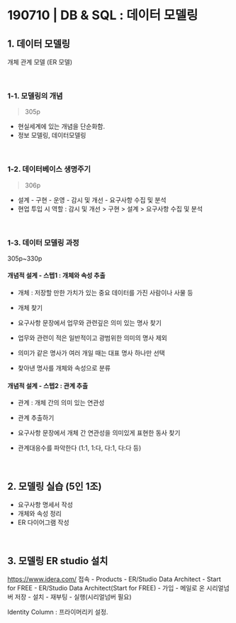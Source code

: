 # 190710 | DB & SQL : 데이터 모델링



## 1. 데이터 모델링
개체 관계 모델 (ER 모델)


&nbsp;


### 1-1. 모델링의 개념
> 305p
- 현실세계에 있는 개념을 단순화함.
- 정보 모델링, 데이터모델링


&nbsp;


### 1-2. 데이터베이스 생명주기
> 306p
- 설계 - 구현 - 운영 - 감시 및 개선 - 요구사항 수집 및 분석
- 현업 투입 시 역할 : 감시 및 개선 > 구현 > 설계 > 요구사항 수집 및 분석


&nbsp;


### 1-3. 데이터 모델링 과정
305p~330p

#### 개념적 설계 - 스텝1 : 개체와 속성 추출
- 개체 : 저장할 만한 가치가 있는 중요 데이터를 가진 사람이나 사물 등

- 개체 찾기
- 요구사항 문장에서 업무와 관련깊은 의미 있는 명사 찾기
- 업무와 관련이 적은 일반적이고 광범위한 의미의 명사 제외
- 의미가 같은 명사가 여러 개일 때는 대표 명사 하나만 선택
- 찾아낸 명사를 개체와 속성으로 분류

#### 개념적 설계 - 스텝2 : 관계 추출
- 관계 : 개체 간의 의미 있는 연관성

- 관계 추출하기
- 요구사항 문장에서 개체 간 연관성을 의미있게 표현한 동사 찾기
- 관계대응수를 파악한다 (1:1, 1:다, 다:1, 다:다 등)


&nbsp;


## 2. 모델링 실습 (5인 1조)

- 요구사항 명세서 작성
- 개체와 속성 정리
- ER 다이어그램 작성


&nbsp;


## 3. 모델링 ER studio 설치
https://www.idera.com/ 접속 - Products - ER/Studio Data Architect - Start for FREE - ER/Studio Data Architect(Start for FREE) - 가입 - 메일로 온 시리얼넘버 저장 - 설치 - 재부팅 - 실행(시리얼넘버 필요)


Identity Column : 프라이머리키 설정. 
